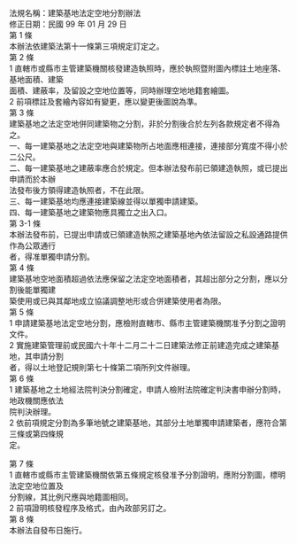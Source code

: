 法規名稱：建築基地法定空地分割辦法  
修正日期：民國 99 年 01 月 29 日  
第 1 條  
本辦法依建築法第十一條第三項規定訂定之。  
第 2 條  
1 直轄市或縣市主管建築機關核發建造執照時，應於執照暨附圖內標註土地座落、基地面積、建築  
面積、建蔽率，及留設之空地位置等，同時辦理空地地籍套繪圖。  
2 前項標註及套繪內容如有變更，應以變更後圖說為準。  
第 3 條  
建築基地之法定空地併同建築物之分割，非於分割後合於左列各款規定者不得為之。  
一、每一建築基地之法定空地與建築物所占地面應相連接，連接部分寬度不得小於二公尺。  
二、每一建築基地之建蔽率應合於規定。但本辦法發布前已領建造執照，或已提出申請而於本辦  
法發布後方領得建造執照者，不在此限。  
三、每一建築基地均應連接建築線並得以單獨申請建築。  
四、每一建築基地之建築物應具獨立之出入口。  
第 3-1 條  
本辦法發布前，已提出申請或已領建造執照之建築基地內依法留設之私設通路提供作為公眾通行  
者，得准單獨申請分割。  
第 4 條  
建築基地空地面積超過依法應保留之法定空地面積者，其超出部分之分割，應以分割後能單獨建  
築使用或已與其鄰地成立協議調整地形或合併建築使用者為限。  
第 5 條  
1 申請建築基地法定空地分割，應檢附直轄市、縣市主管建築機關准予分割之證明文件。  
2 實施建築管理前或民國六十年十二月二十二日建築法修正前建造完成之建築基地，其申請分割  
者，得以土地登記規則第七十條第二項所列文件辦理。  
第 6 條  
1 建築基地之土地經法院判決分割確定，申請人檢附法院確定判決書申辦分割時，地政機關應依法  
院判決辦理。  
2 依前項規定分割為多筆地號之建築基地，其部分土地單獨申請建築者，應符合第三條或第四條規  
定。  


第 7 條  
1 直轄市或縣市主管建築機關依第五條規定核發准予分割證明，應附分割圖，標明法定空地位置及  
分割線，其比例尺應與地籍圖相同。  
2 前項證明核發程序及格式，由內政部另訂之。  
第 8 條  
本辦法自發布日施行。  


